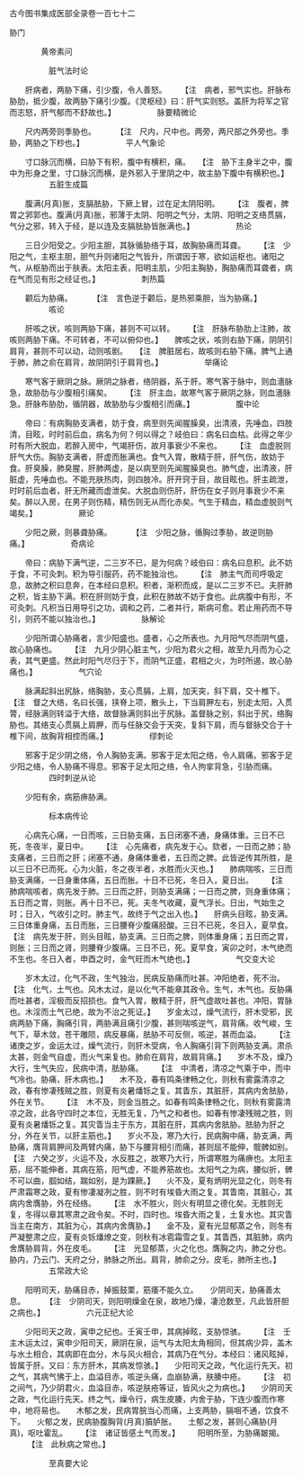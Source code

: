 <!-- { "loadSidebar": true } -->
古今图书集成医部全录卷一百七十二

胁门

　　　　黄帝素问

　　　　　脏气法时论

　　肝病者，两胁下痛，引少腹，令人善怒。　　 【注　病者，邪气实也。肝脉布胁肋，抵少腹，故两胁下痛引少腹。《灵枢经》曰：肝气实则怒。盖肝为将军之官而志怒，肝气郁而不舒故也。】
　　　　　脉要精微论

　　尺内两旁则季胁也。
　　 【注　尺内，尺中也。两旁，两尺部之外旁也。季胁，两胁之下杪也。】
　　　　　平人气象论

　　寸口脉沉而横，曰胁下有积，腹中有横积，痛。　　【注　胁下主身半之中，腹中为形身之里，寸口脉沉而横，是外邪入于里阴之中，故主胁下腹中有横积也。】
　　　　　五脏生成篇

　　腹满(月真)胀，支膈胠胁，下厥上冒，过在足太阴阳明。　　 【注　腹者，脾胃之郛郭也。腹满(月真)胀，邪薄于太阴、阳明之气分，太阴、阳明之支络贯膈，气分之邪，转入于经，是以连及支膈胠胁皆胀满也。】
　　　　　热论

　　三日少阳受之。少阳主胆，其脉循胁络于耳，故胸胁痛而耳聋。　　 【注　少阳之气，主枢主胆，胆气升则诸阳之气皆升，所谓因于寒，欲如运枢也。诸阳之气，从枢胁而出于肤表。太阳主表，阳明主肌，少阳主胸胁，胸胁痛而耳聋者，病在气而见有形之经证也。】
　　　　　刺热篇

　　颧后为胁痛。
　　 【注　言色逆于颧后，是热邪乘胆，当为胁痛。】
　　　　　咳论

　　肝咳之状，咳则两胁下痛，甚则不可以转。　　 【注　肝脉布胁肋上注肺，故咳则两胁下痛。不可转者，不可以俯仰也。】　　脾咳之状，咳则右胁下痛，阴阴引肩背，甚则不可以动，动则咳剧。　　【注　脾脏居右，故咳则右胁下痛。脾气上通于肺，肺之俞在肩背，故阴阴引于肩背也。】
　　　　　举痛论

　　寒气客于厥阴之脉。厥阴之脉者，络阴器，系于肝。寒气客于脉中，则血濇脉急，故胁肋与少腹相引痛矣。　　 【注　肝主血，故寒气客于厥阴之脉，则血濇脉急。肝脉布胁肋，循阴器，故胁肋与少腹相引而痛。】
　　　　　腹中论

　　帝曰：有病胸胁支满者，妨于食，病至则先闻腥臊臭，出清液，先唾血，四肢清，目眩，时时前后血，病名为何？何以得之？岐伯曰：病名曰血枯。此得之年少时有所大脱血，若醉入房中，气竭肝伤，故月事衰少不来也。　　 【注　血虚脱则肝气大伤。胸胁支满者，肝虚而胀满也。食气入胃，散精于肝，肝气伤，故妨于食。肝臭臊，肺臭腥，肝肺两虚，是以病至则先闻腥臊臭也。肺气虚，出清液，肝脏虚，先唾血也。不能充肤热肉，则四肢冷。肝开窍于目，故目眩也。肝主疏泄，时时前后血者，肝无所藏而虚泄矣。大脱血则伤肝，肝伤在女子则月事衰少不来矣。醉以入房，在男子则伤精，精伤则无从而化赤矣。气生于精血，精血虚脱则气竭矣。】
　　　　　厥论

　　少阳之厥，则暴聋胁痛。
　　 【注　少阳之脉，循胸过季胁，故逆则胁痛。】
　　　　　奇病论

　　帝曰：病胁下满气逆，二三岁不已，是为何病？岐伯曰：病名曰息积。此不妨于食，不可灸刺。积为导引服药，药不能独治也。　　 【注　肺主气而司呼吸定息，故肺之积曰息奔，在本经曰息积。积者，渐积而成，是以二三岁不已。夫肝肺之积，皆主胁下满。积在肝则妨于食，此积在肺故不妨于食也。此病腹中有形，不可灸刺。凡积当日用导引之功，调和之药，二者并行，斯病可愈。若止用药而不导引，则药不能以独治也。】
　　　　　脉解论

　　少阳所谓心胁痛者，言少阳盛也。盛者，心之所表也。九月阳气尽而阴气盛，故心胁痛也。　　 【注　九月少阴心脏主气，少阳为君火之相，故至九月而为心之表，其气更盛。然此时阳气尽归于下，而阴气正盛，君相之火，为时所遏，故心胁痛也。】
　　　　　气穴论

　　脉满起斜出尻脉，络胸胁，支心贯膈，上肩，加天突，斜下肩，交十椎下。　　 【注　督之大络，名曰长强，挟脊上项，散头上，下当肩胛左右，别走太阳，入贯膂，经脉满则转溢于大络，故督脉满则斜出于尻脉。盖督脉之别，斜出于尻，络胸胁也。其络支心贯膈上肩胛，而与任脉交会于天突，复斜下肩，而与督脉交合于十椎下间，故胸背相控而痛。】
　　　　　缪刺论

　　邪客于足少阴之络，令人胸胁支满。邪客于足太阳之络，令人肩痛。邪客于足少阳之络，令人胁痛不得息。邪客于足太阳之络，令人拘挛背急，引胁而痛。
　　　　　四时刺逆从论

　　少阳有余，病筋痹胁满。

　　　　　标本病传论

　　心病先心痛，一日而咳，三日胁支痛，五日闭塞不通，身痛体重。三日不已死，冬夜半，夏日中。　　 【注　心先痛者，病先发于心。欬者，一日而之肺；胁支痛者，三日而之肝；闭塞不通，身痛体重者，五日而之脾。此皆逆传其所胜，是以三日不已而死。心为火脏，冬之夜半者，水胜而火灭也。】　　肺病喘咳，三日而胁支满痛，一日身重体痛，五日而胀。十日不已死，冬日入，夏日出。　　 【注　肺病喘咳者，病先发于肺。三日而之肝，则胁支满痛；一日而之脾，则身重体痛；五日而之胃，则胀。再十日不已，死。夫冬气收藏，夏气浮长。日出，气始生之时；日入，气收引之时。肺主气，故终于气之出入也。】　　肝病头目眩，胁支满。三日体重身痛，五日而胀，三日腰脊少腹痛胫酸。三日不已死，冬日入，夏早食。　　 【注　病先发于肝，则头目眩，胁支满。三日而之脾，则体重身痛；五日而之胃，则胀；三日而之肾，则腰脊少腹痛。三日不已，死。夏早食，寅卯之时，木气绝而不生也。冬日入者，申酉之时，金气旺而木气绝也。】
　　　　　气交变大论

　　岁木太过，化气不政，生气独治，民病反胁痛而吐甚。冲阳绝者，死不治。　　 【注　化气，土气也。风木太过，是以化气不能章其政令。生气，木气也。反胁痛而吐甚者，淫极而反招损也。食气入胃，散精于肝，肝气虚故吐甚也。冲阳，胃脉也。木淫而土气已绝，故为不治之死证。】　　岁金太过，燥气流行，肝木受邪，民病两胁下痛，胸痛引背，两胁满且痛引少腹，甚则喘咳逆气，肩背痛。收气峻，生气下，草木敛，苍干雕陨，病反暴痛，胠胁不可反侧，咳逆，甚而血溢。　　 【注　诸庚之岁，金运太过，燥气流行，则肝木受病，令人胸痛引背下则两胁支满。肃杀太甚，则金气自虚，而火气来复也。肺俞在肩背，故肩背痛。】　　岁木不及，燥乃大行，生气失应，民病中清，胠胁痛。　　 【注　中清者，清凉之气乘于中，而中气冷也。胁痛，肝木病也。】　　木不及，春有鸣条律畅之化，则秋有雾露清凉之政，春有惨凄残贼之胜，则夏有炎暑燔铄之复。其眚东，其脏肝，其病内舍胠胁，外在关节。　　 【注　木不及，则金当胜之。如春有鸣条律畅之化，则秋有雾露清凉之政，此各守四时之本位，无胜无复，乃气之和者也。如春有惨凄残贼之胜，则夏有炎暑燔铄之复。其灾眚当主于东方，其脏在肝，其病内舍胠胁。胠胁为肝之分，外在关节，以肝主筋也。】　　岁火不及，寒乃大行，民病胸中痛，胁支满，两胁痛，膺背肩胛间及两臂内痛，胁下与腰背相引而痛，甚则屈不能伸，髋髀如别。　　 【注　六癸之岁，火运不及，水反胜之，故寒乃大行，所谓寒胜为痛痹也。太阳主筋，屈不能伸者，其病在筋，阳气虚，不能养筋故也。太阳气之为病，腰似折，髀不可以曲，腘如结，踹如别，是为踝厥。】　　火不及，夏有炳明光显之化，则冬有严肃霜寒之政，夏有惨凄凝冽之胜，则不时有埃昏大雨之复。其眚南，其脏心，其病内舍膺胁，外在经络。　　 【注　水不胜火，则火有明显之德化矣。无胜则无复，冬得以章其寒肃之政令矣。不时，四时也。埃昏大雨之复，土复水也。其灾眚当主在南方，其脏为心，其病内舍膺胁。】　　金不及，夏有光显郁蒸之令，则冬有严凝整肃之应，夏有炎铄燔燎之变，则秋有冰雹霜雪之复。其眚西，其脏肺，病内舍膺胁肩背，外在皮毛。　　 【注　光显郁蒸，火之化也。膺胸之内，肺之分也。胁内，乃云门、天府之分，肺脉之所出。肩背，肺俞之分。皮毛，肺所主也。】
　　　　　五常政大论

　　阳明司天，胁痛目赤，掉振鼓栗，筋痿不能久立。　　少阴司天，胁痛善太息。
　　 【注　少阴司天，则阳明燥金在泉，故地乃燥，凄沧数至，凡此皆肝胆之病也。】
　　　　　六元正纪大论

　　少阳司天之政，寅申之纪也。壬寅壬申，其病掉眩，支胁惊骇。　　 【注　壬主木运太过，寅申少阳司天，厥阴在泉，运气与太阳太角相同，但其病少异，盖木与水土相合，其病即在血分，木与风火相合，其病乃在气分。本经曰：诸风眩掉，皆属于肝。又曰：东方肝木，其病发惊骇。】　　少阳司天之政，气化运行先天。初之气，其病气怫于上，血溢目赤，咳逆头痛，血崩胁满，肤腠中疮。　　 【注　初之间气，乃少阴君火，血溢目赤，咳逆肤疮等证，皆风火之为病也。】　　少阴司天之政，气化运行先天。终之气，燥令行，病生皮腠，内舍于胁，下连少腹而作寒中，地将易也。　　木郁之发，民病胃脘当心而痛，上支两胁，膈咽不通，饮食不下。　　火郁之发，民病胁腹胸背(月真)膹胪胀。　　土郁之发，甚则心痛胁(月真)，呕吐霍乱。　　 【注　诸证皆感土气而发。】
　　阳明所至，为胁痛皴揭。
　　 【注　此秋病之常也。】

　　　　　至真要大论

